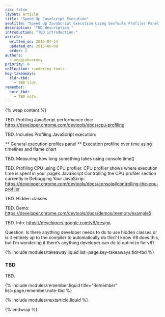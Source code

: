 ```yaml
---
rss: false
layout: article
title: "Speed Up JavaScript Execution"
seotitle: "Speed Up JavaScript Execution Using DevTools Profiles Panel"
description: "TBD description."
introduction: "TBD introduction."
article:
  written_on: 2015-04-14
  updated_on: 2015-06-09
  order: 2
authors:
  - megginkearney
priority: 0
collection: rendering-tools
key-takeaways:
  tldr-tbd:
    - TBD tldr.
remember:
  note-tbd:
    - TBD note.
---
```

{% wrap content %}

TBD. Profiling JavaScript performance doc: https://developer.chrome.com/devtools/docs/cpu-profiling

TBD. Includes Profiling JavaScript execution:

** General execution profiles panel
** Execution profilne over time using timelines and flame chart 

TBD. Measuring how long something takes using console.time()

TBD. Profiling CPU using CPU profiler. CPU profiler shows where execution time is spent in your page’s JavaScript Controlling the CPU profiler section currently in Debugging Your JavaScrip: https://developer.chrome.com/devtools/docs/console#controlling-the-cpu-profiler 

TBD. Hidden classes

TBD. Demo: https://developer.chrome.com/devtools/docs/demos/memory/example5

TBD. Info: https://developers.google.com/v8/design

Question: Is there anything developer needs to do to use hidden classes or is it entirely up to the compiler to automatically do this? I know V8 does this, but I’m wondering if there’s anything developer can do to optimize for v8?

{% include modules/takeaway.liquid list=page.key-takeaways.tldr-tbd %}

### TBD

TBD.

{% include modules/remember.liquid title="Remember" list=page.remember.note-tbd %}

{% include modules/nextarticle.liquid %}

{% endwrap %}
